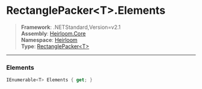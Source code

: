 # RectanglePacker\<T>.Elements

> **Framework**: .NETStandard,Version=v2.1  
> **Assembly**: [Heirloom.Core][0]  
> **Namespace**: [Heirloom][0]  
> **Type**: [RectanglePacker\<T>][1]  

--------------------------------------------------------------------------------

### Elements

```cs
IEnumerable<T> Elements { get; }
```

[0]: ../Heirloom.Core.md
[1]: Heirloom.RectanglePacker[T].md
